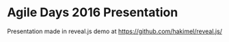 # Agile Days 2016 Presentation

Presentation made in reveal.js demo  at <a href="https://github.com/hakimel/reveal.js/">https://github.com/hakimel/reveal.js/</a>